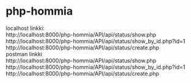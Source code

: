 # php-hommia

localhost linkki:  
http://localhost:8000/php-hommia/API/api/status/show.php  
http://localhost:8000/php-hommia/API/api/status/show_by_id.php?id=1  
http://localhost:8000/php-hommia/API/api/status/create.php  
postman linkki  
http://localhost:8000/php-hommia/API/api/status/show.php  
http://localhost:8000/php-hommia/API/api/status/show_by_id.php?id=1  
http://localhost:8000/php-hommia/API/api/status/create.php  

